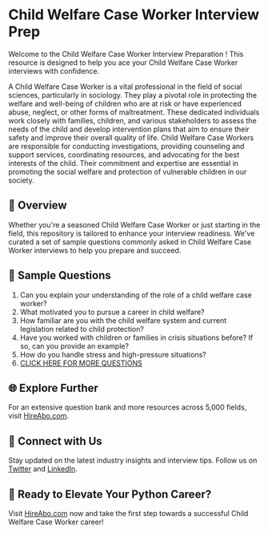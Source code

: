 # Child Welfare Case Worker Interview Prep

Welcome to the Child Welfare Case Worker Interview Preparation ! This resource is designed to help you ace your Child Welfare Case Worker interviews with confidence.

A Child Welfare Case Worker is a vital professional in the field of social sciences, particularly in sociology. They play a pivotal role in protecting the welfare and well-being of children who are at risk or have experienced abuse, neglect, or other forms of maltreatment. These dedicated individuals work closely with families, children, and various stakeholders to assess the needs of the child and develop intervention plans that aim to ensure their safety and improve their overall quality of life. Child Welfare Case Workers are responsible for conducting investigations, providing counseling and support services, coordinating resources, and advocating for the best interests of the child. Their commitment and expertise are essential in promoting the social welfare and protection of vulnerable children in our society.

## 🚀 Overview

Whether you're a seasoned Child Welfare Case Worker or just starting in the field, this repository is tailored to enhance your interview readiness. We've curated a set of sample questions commonly asked in Child Welfare Case Worker interviews to help you prepare and succeed.

## 📝 Sample Questions

1. Can you explain your understanding of the role of a child welfare case worker?
2. What motivated you to pursue a career in child welfare?
3. How familiar are you with the child welfare system and current legislation related to child protection?
4. Have you worked with children or families in crisis situations before? If so, can you provide an example?
5. How do you handle stress and high-pressure situations?
6. [CLICK HERE FOR MORE QUESTIONS](https://hireabo.com/job/7_1_21/Child%20Welfare%20Case%20Worker)

## 🌐 Explore Further

For an extensive question bank and more resources across 5,000 fields, visit [HireAbo.com](https://www.hireabo.com).

## 📱 Connect with Us

Stay updated on the latest industry insights and interview tips. Follow us on [Twitter](https://twitter.com/hireabo) and [LinkedIn](https://www.linkedin.com/in/hire-abo-3609972a8/).

## 🚀 Ready to Elevate Your Python Career?

Visit [HireAbo.com](https://www.hireabo.com) now and take the first step towards a successful Child Welfare Case Worker career!